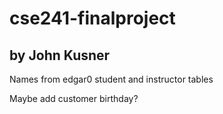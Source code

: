 # cse241-finalproject
## by John Kusner

Names from edgar0 student and instructor tables

Maybe add customer birthday?